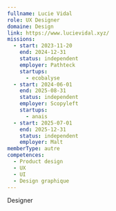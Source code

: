 ```yaml
---
fullname: Lucie Vidal
role: UX Designer
domaine: Design
link: https://www.lucievidal.xyz/
missions:
  - start: 2023-11-20
    end: 2024-12-31
    status: independent
    employer: Pathteck
    startups:
      - ecobalyse
  - start: 2024-06-01
    end: 2025-08-31
    status: independent
    employer: Scopyleft
    startups:
      - anais
  - start: 2025-07-01
    end: 2025-12-31
    status: independent
    employer: Malt
memberType: autre
competences:
  - Product design
  - UX
  - UI
  - Design graphique
---
```

Designer